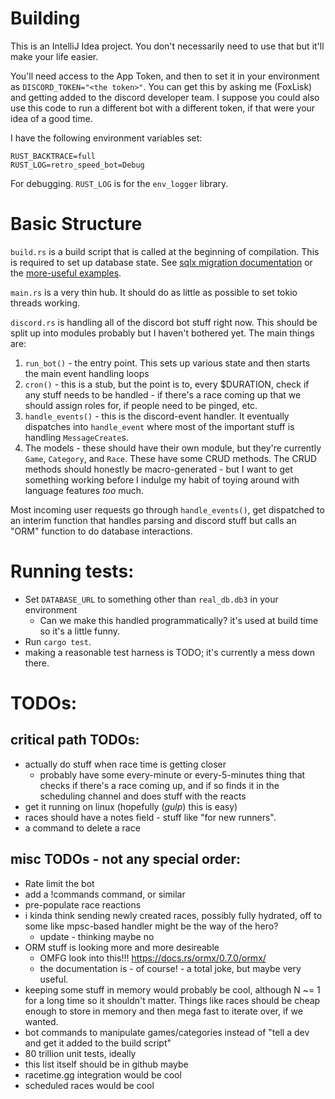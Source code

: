 # Building

This is an IntelliJ Idea project. You don't necessarily need to use that but it'll make your life easier.

You'll need access to the App Token, and then to set it in your environment as `DISCORD_TOKEN="<the token>"`.
You can get this by asking me (FoxLisk) and getting
added to the discord developer team. I suppose you could also use this code to run a different bot with a different
token, if that were your idea of a good time.

I have the following environment variables set:

```
RUST_BACKTRACE=full
RUST_LOG=retro_speed_bot=Debug
```

For debugging. `RUST_LOG` is for the `env_logger` library.

# Basic Structure

`build.rs` is a build script that is called at the beginning of compilation. This is required to set up database state.
See [sqlx migration documentation](https://docs.rs/sqlx/0.5.2/sqlx/migrate/struct.Migrator.html) or the [more-useful examples](
https://github.com/launchbadge/sqlx/tree/master/examples/sqlite/todos).

`main.rs` is a very thin hub. It should do as little as possible to set tokio threads working.

`discord.rs` is handling all of the discord bot stuff right now. This should be split up into modules probably but I
haven't bothered yet. The main things are:

1. `run_bot()` - the entry point. This sets up various state and then starts the main event handling loops
1. `cron()` - this is a stub, but the point is to, every $DURATION, check if any stuff needs to be handled - if there's
   a race coming up that we should assign roles for, if people need to be pinged, etc.
1. `handle_events()` - this is the discord-event handler. It eventually dispatches into `handle_event` where most of the
   important stuff is handling `MessageCreate`s. 
1. The models - these should have their own module, but they're currently `Game`, `Category`, and `Race`. These have
   some CRUD methods. The CRUD methods should honestly be macro-generated - but I want to get something working before
   I indulge my habit of toying around with language features _too_ much.
   
Most incoming user requests go through `handle_events()`, get dispatched to an interim function that handles parsing and
discord stuff but calls an "ORM" function to do database interactions.
   
# Running tests:

* Set `DATABASE_URL` to something other than `real_db.db3` in your environment
  * Can we make this handled programmatically? it's used at build time so it's a little funny.
* Run `cargo test`.
* making a reasonable test harness is TODO; it's currently a mess down there.


# TODOs:

## critical path TODOs:

 * actually do stuff when race time is getting closer
   * probably have some every-minute or every-5-minutes thing that checks if there's a race
     coming up, and if so finds it in the scheduling channel and does stuff with the reacts
 * get it running on linux (hopefully (*gulp*) this is easy)
 * races should have a notes field - stuff like "for new runners".
 * a command to delete a race
  

## misc TODOs - not any special order:

 * Rate limit the bot
 * add a !commands command, or similar
 * pre-populate race reactions
 * i kinda think sending newly created races, possibly fully hydrated, off to some like mpsc-based
   handler might be the way of the hero?
   * update - thinking maybe no
 * ORM stuff is looking more and more desireable
   * OMFG look into this!!! https://docs.rs/ormx/0.7.0/ormx/
   * the documentation is - of course! - a total joke, but maybe very useful.
 * keeping some stuff in memory would probably be cool, although N ~= 1 for a long time so it shouldn't matter. Things
   like races should be cheap enough to store in memory and then mega fast to iterate over, if we wanted.
 * bot commands to manipulate games/categories instead of "tell a dev and get it added to the build script"
 * 80 trillion unit tests, ideally
 * this list itself should be in github maybe
 * racetime.gg integration would be cool
 * scheduled races would be cool
